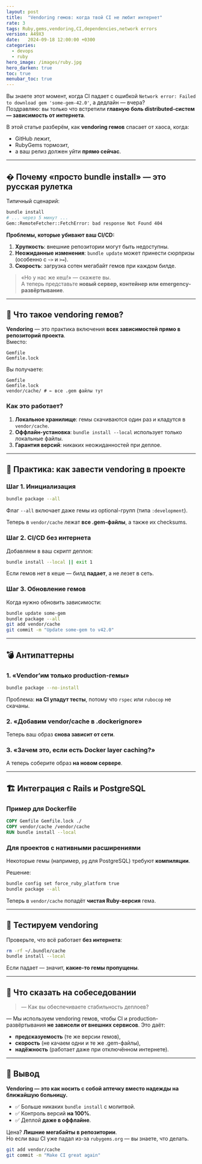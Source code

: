 ```yaml
---
layout: post
title:  "Vendoring гемов: когда твой CI не любит интернет"
rate: 3
tags: Ruby,gems,vendoring,CI,dependencies,network errors
version: A49X3
date:   2024-09-18 12:00:00 +0300
categories:
  - devops
  - ruby
hero_image: /images/ruby.jpg
hero_darken: true
toc: true
menubar_toc: true
---
```


Вы знаете этот момент, когда CI падает с ошибкой `Network error: Failed to download gem 'some-gem-42.0'`, а дедлайн — вчера?  
Поздравляю: вы только что встретили **главную боль distributed-систем — зависимость от интернета**.  

В этой статье разберём, как **vendoring гемов** спасает от хаоса, когда:  
- GitHub лежит,  
- RubyGems тормозит,  
- а ваш релиз должен уйти **прямо сейчас**.

---

## � Почему «просто bundle install» — это русская рулетка

Типичный сценарий:  

```bash
bundle install
# ... через 5 минут ...
Gem::RemoteFetcher::FetchError: bad response Not Found 404
```

**Проблемы, которые убивают ваш CI/CD:**  
1. **Хрупкость**: внешние репозитории могут быть недоступны.  
2. **Неожиданные изменения**: `bundle update` может принести сюрпризы (особенно с `~>` и `>=`).  
3. **Скорость**: загрузка сотен мегабайт гемов при каждом билде.  

> «Но у нас же кеш!» — скажете вы.  
> А теперь представьте **новый сервер, контейнер или emergency-развёртывание**.

---

## 🧰 Что такое vendoring гемов?

**Vendoring** — это практика включения **всех зависимостей прямо в репозиторий проекта**.  
Вместо:  

```
Gemfile
Gemfile.lock
```

Вы получаете:  

```
Gemfile
Gemfile.lock
vendor/cache/ # ← все .gem файлы тут
```

### Как это работает?

1. **Локальное хранилище**: гемы скачиваются один раз и кладутся в `vendor/cache`.  
2. **Оффлайн-установка**: `bundle install --local` использует только локальные файлы.  
3. **Гарантия версий**: никаких неожиданностей при деплое.  

---

## 🔧 Практика: как завести vendoring в проекте

### Шаг 1. Инициализация

```bash
bundle package --all
```

Флаг `--all` включает даже гемы из optional-групп (типа `:development`).  

Теперь в `vendor/cache` лежат **все .gem-файлы**, а также их checksums.  

### Шаг 2. CI/CD без интернета

Добавляем в ваш скрипт деплоя:  

```bash
bundle install --local || exit 1
```

Если гемов нет в кеше — билд **падает**, а не лезет в сеть.  

### Шаг 3. Обновление гемов

Когда нужно обновить зависимости:  

```bash
bundle update some-gem
bundle package --all
git add vendor/cache
git commit -m "Update some-gem to v42.0"
```

---

## 💣 Антипаттерны

### 1. «Vendor’им только production-гемы»  

```bash
bundle package --no-install
```

Проблема: **на CI упадут тесты**, потому что `rspec` или `rubocop` не скачаны.  

### 2. «Добавим vendor/cache в .dockerignore»  

Теперь ваш образ **снова зависит от сети**.  

### 3. «Зачем это, если есть Docker layer caching?»  

А теперь соберите образ **на новом сервере**.  

---

## 🏗️ Интеграция с Rails и PostgreSQL

### Пример для Dockerfile

```dockerfile
COPY Gemfile Gemfile.lock ./
COPY vendor/cache /vendor/cache
RUN bundle install --local
```

### Для проектов с нативными расширениями

Некоторые гемы (например, `pg` для PostgreSQL) требуют **компиляции**.  

Решение:  

```bash
bundle config set force_ruby_platform true
bundle package --all
```

Теперь в `vendor/cache` попадёт **чистая Ruby-версия** гема.  

---

## 🧪 Тестируем vendoring

Проверьте, что всё работает **без интернета**:  

```bash
rm -rf ~/.bundle/cache
bundle install --local
```

Если падает — значит, **какие-то гемы пропущены**.  

---

## 🎤 Что сказать на собеседовании

> — Как вы обеспечиваете стабильность деплоев?  

— Мы используем vendoring гемов, чтобы CI и production-развёртывания **не зависели от внешних сервисов**. Это даёт:  
- **предсказуемость** (те же версии гемов),  
- **скорость** (не качаем одни и те же .gem-файлы),  
- **надёжность** (работает даже при отключённом интернете).  

---

## 🧾 Вывод

**Vendoring — это как носить с собой аптечку вместо надежды на ближайшую больницу.**  
- ✅ Больше никаких `bundle install` с молитвой.  
- ✅ Контроль версий **на 100%**.  
- ✅ Деплой **даже в оффлайне**.  

Цена? **Лишние мегабайты в репозитории**.  
Но если ваш CI уже падал из-за `rubygems.org` — вы знаете, что делать.  

```bash
git add vendor/cache
git commit -m "Make CI great again"
```